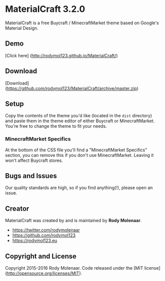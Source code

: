 # MaterialCraft 3.2.0

MaterialCraft is a free Buycraft / MinecraftMarket theme based on Google's Material Design.

## Demo

[Click here] (http://rodymol123.github.io/MaterialCraft/)

## Download

[Download] (https://github.com/rodymol123/MaterialCraft/archive/master.zip)

## Setup

Copy the contents of the theme you'd like (located in the `dist` directory) and paste them in the theme editor of either Buycraft or MinecraftMarket. You're free to change the theme to fit your needs.

### MinecraftMarket Specifics

At the bottom of the CSS file you'll find a "MinecraftMarket Specifics" section, you can remove this if you don't use MinecraftMarket. Leaving it won't affect Buycraft stores.

## Bugs and Issues

Our quality standards are high, so if you find anything(!), please open an issue.

## Creator

MaterialCraft was created by and is maintained by **Rody Molenaar**.

* https://twitter.com/rodymolenaar
* https://github.com/rodymol123
* https://rodymol123.eu


## Copyright and License

Copyright 2015-2016 Rody Molenaar. Code released under the [MIT license] (http://opensource.org/licenses/MIT).

